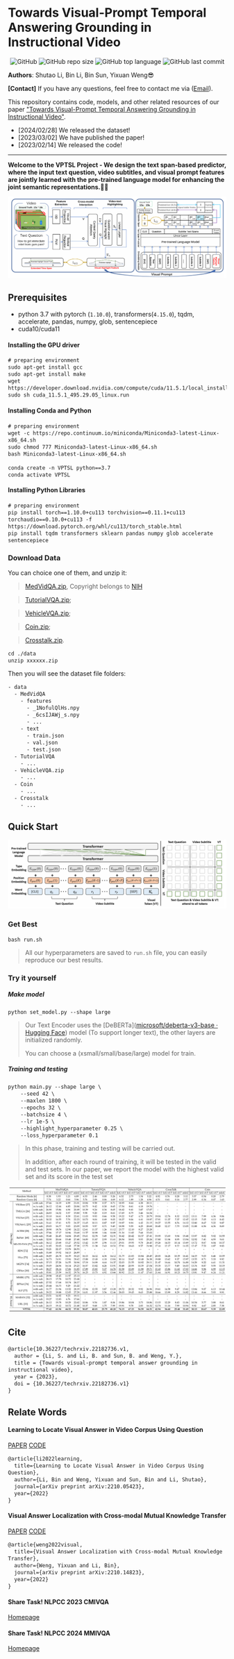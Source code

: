 # Towards Visual-Prompt Temporal Answering Grounding in Instructional Video


<p align="center">
    <img alt="GitHub" src="https://img.shields.io/github/license/WENGSYX/VPTSL.svg?color=blue&style=flat-square">
    <img alt="GitHub repo size" src="https://img.shields.io/github/repo-size/WENGSYX/VPTSL">
    <img alt="GitHub top language" src="https://img.shields.io/github/languages/top/WENGSYX/VPTSL">
    <img alt="GitHub last commit" src="https://img.shields.io/github/last-commit/WENGSYX/VPTSL">
</p>



**Authors**: Shutao Li, Bin Li, Bin Sun, Yixuan Weng😎

**[Contact]** If you have any questions, feel free to contact me via ([Email](mailto:libincn@hnu.edu.cn?subject=VPTSL)).

This repository contains code, models, and other related resources of our paper ["Towards Visual-Prompt Temporal Answering Grounding in Instructional Video"](https://www.techrxiv.org/doi/full/10.36227/techrxiv.22182736.v1).

* [2024/02/28] We released the dataset! 
* [2023/03/02] We have published the paper!
* [2023/02/14] We released the code!
  
****

**Welcome to the VPTSL Project - We design the text span-based predictor, where the input text question, video subtitles, and visual prompt features are jointly learned with the pre-trained language model for enhancing the joint semantic representations.**🚀🚅

![main](./image/main.png)

## Prerequisites
- python 3.7 with pytorch (`1.10.0`), transformers(`4.15.0`), tqdm, accelerate, pandas, numpy, glob, sentencepiece
- cuda10/cuda11

#### Installing the GPU driver

```shell script
# preparing environment
sudo apt-get install gcc
sudo apt-get install make
wget https://developer.download.nvidia.com/compute/cuda/11.5.1/local_installers/cuda_11.5.1_495.29.05_linux.run
sudo sh cuda_11.5.1_495.29.05_linux.run
```

#### Installing Conda and Python

```shell script
# preparing environment
wget -c https://repo.continuum.io/miniconda/Miniconda3-latest-Linux-x86_64.sh
sudo chmod 777 Miniconda3-latest-Linux-x86_64.sh 
bash Miniconda3-latest-Linux-x86_64.sh

conda create -n VPTSL python==3.7
conda activate VPTSL
```

#### Installing Python Libraries

```plain
# preparing environment
pip install torch==1.10.0+cu113 torchvision==0.11.1+cu113 torchaudio==0.10.0+cu113 -f https://download.pytorch.org/whl/cu113/torch_stable.html
pip install tqdm transformers sklearn pandas numpy glob accelerate sentencepiece
```

### Download Data


You can choice one of them, and unzip it:  
> [MedVidQA.zip](https://drive.google.com/file/d/17QVpwmhDhL38bi1T85jhoy2jcmjVA_P7/view?usp=sharing),  Copyright belongs to [NIH](https://arxiv.org/abs/2201.12888)

> [TutorialVQA.zip](https://drive.google.com/file/d/17LNKrHvqNGevKPaE8K8fTK8ZEoBoeRIe/view?usp=drive_link);

> [VehicleVQA.zip](https://drive.google.com/file/d/1AmJ-eGbzoetaOq4jHBUUPtrDeJGTbX6f/view?usp=sharing);

> [Coin.zip](https://drive.google.com/file/d/1fsG3AUrnZ_Zjye9pN2wTawGQJipSde0u/view?usp=drive_link);

> [Crosstalk.zip](https://drive.google.com/file/d/19NXc7yq2rrEHWK5mw4puavL5yoUG1CL-/view?usp=sharing).


```
cd ./data
unzip xxxxxx.zip
```

Then you will see the dataset file folders:
```
- data
  - MedVidQA
    - features
      - _1NofulQlHs.npy
      - _6csIJAWj_s.npy
      - ...
    - text
      - train.json
      - val.json
      - test.json
  - TutorialVQA
    - ...
  - VehicleVQA.zip
    - ...
  - Coin
    - ...
  - Crosstalk
    - ...

```



## Quick Start

![main](./image/visual_prompt.png)
### Get Best

```shell script
bash run.sh
```
> All our hyperparameters are saved to  `run.sh` file, you can easily reproduce our best results.

### Try it yourself

##### Make model

```shell script
python set_model.py --shape large
```
> Our Text Encoder uses the [DeBERTa]([microsoft/deberta-v3-base · Hugging Face](https://huggingface.co/microsoft/deberta-v3-base)) model (To support longer text), the other layers are initialized randomly. 
>
> You can choose  a (xsmall/small/base/large) model for train.

##### Training and testing

```shell script
python main.py --shape large \
	--seed 42 \
	--maxlen 1800 \
	--epochs 32 \
	--batchsize 4 \
	--lr 1e-5 \
	--highlight_hyperparameter 0.25 \
	--loss_hyperparameter 0.1
```

> In this phase, training and testing will be carried out.
>
> In addition, after each round of training, it will be tested in the valid and test sets. In our paper, we report the model with the highest valid set and its score in the test set

![main](./image/table.png)


## Cite

```
@article{10.36227/techrxiv.22182736.v1,
  author = {Li, S. and Li, B. and Sun, B. and Weng, Y.},
  title = {Towards visual-prompt temporal answer grounding in instructional video},
  year = {2023},
  doi = {10.36227/techrxiv.22182736.v1}
}
```

## Relate Words


#### Learning to Locate Visual Answer in Video Corpus Using Question

[PAPER](https://ieeexplore.ieee.org/iel7/10094559/10094560/10096391.pdf) [CODE](https://github.com/WENGSYX/CCGS)

```
@article{li2022learning,
  title={Learning to Locate Visual Answer in Video Corpus Using Question},
  author={Li, Bin and Weng, Yixuan and Sun, Bin and Li, Shutao},
  journal={arXiv preprint arXiv:2210.05423},
  year={2022}
}
```


#### Visual Answer Localization with Cross-modal Mutual Knowledge Transfer

[PAPER](https://ieeexplore.ieee.org/document/10096391) [CODE](https://github.com/WENGSYX/MutualSL)

```
@article{weng2022visual,
  title={Visual Answer Localization with Cross-modal Mutual Knowledge Transfer},
  author={Weng, Yixuan and Li, Bin},
  journal={arXiv preprint arXiv:2210.14823},
  year={2022}
}
```


#### Share Task! NLPCC 2023 CMIVQA

[Homepage](https://cmivqa.github.io/)


#### Share Task! NLPCC 2024 MMIVQA

[Homepage](https://cmivqa.github.io/)
